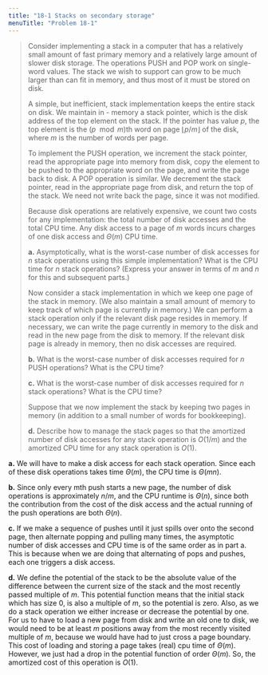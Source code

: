 ```yaml
---
title: "18-1 Stacks on secondary storage"
menuTitle: "Problem 18-1"
---
```


> Consider implementing a stack in a computer that has a relatively small amount of fast primary memory and a relatively large amount of slower disk storage. The operations $\text{PUSH}$ and $\text{POP}$ work on single-word values. The stack we wish to support can grow to be much larger than can fit in memory, and thus most of it must be stored on disk.
>
> A simple, but inefficient, stack implementation keeps the entire stack on disk. We maintain in - memory a stack pointer, which is the disk address of the top element on the stack. If the pointer has value $p$, the top element is the $(p \mod m)$th word on page $\lfloor p / m \rfloor$ of the disk, where $m$ is the number of words per page.
>
> To implement the $\text{PUSH}$ operation, we increment the stack pointer, read the appropriate page into memory from disk, copy the element to be pushed to the appropriate word on the page, and write the page back to disk. A $\text{POP}$ operation is similar. We decrement the stack pointer, read in the appropriate page from disk, and return the top of the stack. We need not write back the page, since it was not modified.
>
> Because disk operations are relatively expensive, we count two costs for any implementation: the total number of disk accesses and the total CPU time. Any disk access to a page of $m$ words incurs charges of one disk access and $\Theta(m)$ CPU time.
>
> **a.** Asymptotically, what is the worst-case number of disk accesses for $n$ stack operations using this simple implementation? What is the CPU time for $n$ stack operations? (Express your answer in terms of $m$ and $n$ for this and subsequent parts.)
>
> Now consider a stack implementation in which we keep one page of the stack in memory. (We also maintain a small amount of memory to keep track of which page is currently in memory.) We can perform a stack operation only if the relevant disk page resides in memory. If necessary, we can write the page currently in memory to the disk and read in the new page from the disk to memory. If the relevant disk page is already in memory, then no disk accesses are required.
>
> **b.** What is the worst-case number of disk accesses required for $n$ $\text{PUSH}$ operations? What is the CPU time?
>
> **c.** What is the worst-case number of disk accesses required for $n$ stack operations? What is the CPU time?
>
> Suppose that we now implement the stack by keeping two pages in memory (in addition to a small number of words for bookkeeping).
>
> **d.** Describe how to manage the stack pages so that the amortized number of disk accesses for any stack operation is $O(1 / m)$ and the amortized CPU time for any stack operation is $O(1)$.

**a.** We will have to make a disk access for each stack operation. Since each of these disk operations takes time $\Theta(m)$, the CPU time is $\Theta(mn)$.

**b.** Since only every mth push starts a new page, the number of disk operations is approximately $n / m$, and the CPU runtime is $\Theta(n)$, since both the contribution from the cost of the disk access and the actual running of the push operations are both $\Theta(n)$.

**c.** If we make a sequence of pushes until it just spills over onto the second page, then alternate popping and pulling many times, the asymptotic number of disk accesses and CPU time is of the same order as in part a. This is because when we are doing that alternating of pops and pushes, each one triggers a disk access. 

**d.** We define the potential of the stack to be the absolute value of the difference between the current size of the stack and the most recently passed multiple of $m$. This potential function means that the initial stack which has size $0$, is also a multiple of $m$, so the potential is zero. Also, as we do a stack operation we either increase or decrease the potential by one. For us to have to load a new page from disk and write an old one to disk, we would need to be at least $m$ positions away from the most recently visited multiple of $m$, because we would have had to just cross a page boundary. This cost of loading and storing a page takes (real) cpu time of $\Theta(m)$. However, we just had a drop in the potential function of order $\Theta(m)$. So, the amortized cost of this operation is $O(1)$.
